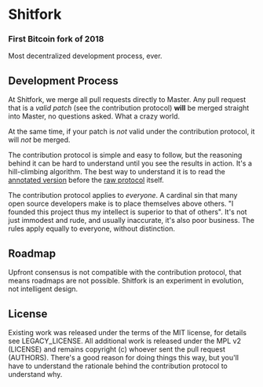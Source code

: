 # Shitfork
### First Bitcoin fork of 2018
Most decentralized development process, ever.

Development Process
----------------

At Shitfork, we merge all pull requests directly to Master. Any pull request that is a _valid patch_ (see the contribution protocol) **will** be merged straight into Master, no questions asked. What a crazy world.

At the same time, if your patch is _not_ valid under the contribution protocol, it will _not_ be merged.

The contribution protocol is simple and easy to follow, but the reasoning behind it can be hard to understand until you see the results in action. It's a hill-climbing algorithm. The best way to understand it is to read the [annotated version](http://shitfork.org/annotated-c4.html) before the [raw protocol](CONTRIBUTING.md) itself.

The contribution protocol applies to _everyone_. A cardinal sin that many open source developers make is to place themselves above others. "I founded this project thus my intellect is superior to that of others". It's not just immodest and rude, and usually inaccurate, it's also poor business. The rules apply equally to everyone, without distinction.

Roadmap
-------------------
Upfront consensus is not compatible with the contribution protocol, that means roadmaps are not possible. Shitfork is an experiment in evolution, not intelligent design.

License
-------

Existing work was released under the terms of the MIT license, for details see LEGACY_LICENSE. All additional work is released under the MPL v2 (LICENSE) and remains copyright (c) whoever sent the pull request (AUTHORS). There's a good reason for doing things this way, but you'll have to understand the rationale behind the contribution protocol to understand why.
